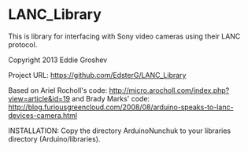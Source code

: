 LANC_Library
============

This is library for interfacing with Sony video cameras using their LANC protocol.

Copyright 2013 Eddie Groshev

Project URL: https://github.com/EdsterG/LANC_Library

Based on Ariel Rocholl's code:
    http://micro.arocholl.com/index.php?view=article&id=19
  and Brady Marks' code:
    http://blog.furiousgreencloud.com/2008/08/arduino-speaks-to-lanc-devices-camera.html


INSTALLATION:
Copy the directory ArduinoNunchuk to your libraries directory (Arduino/libraries).
